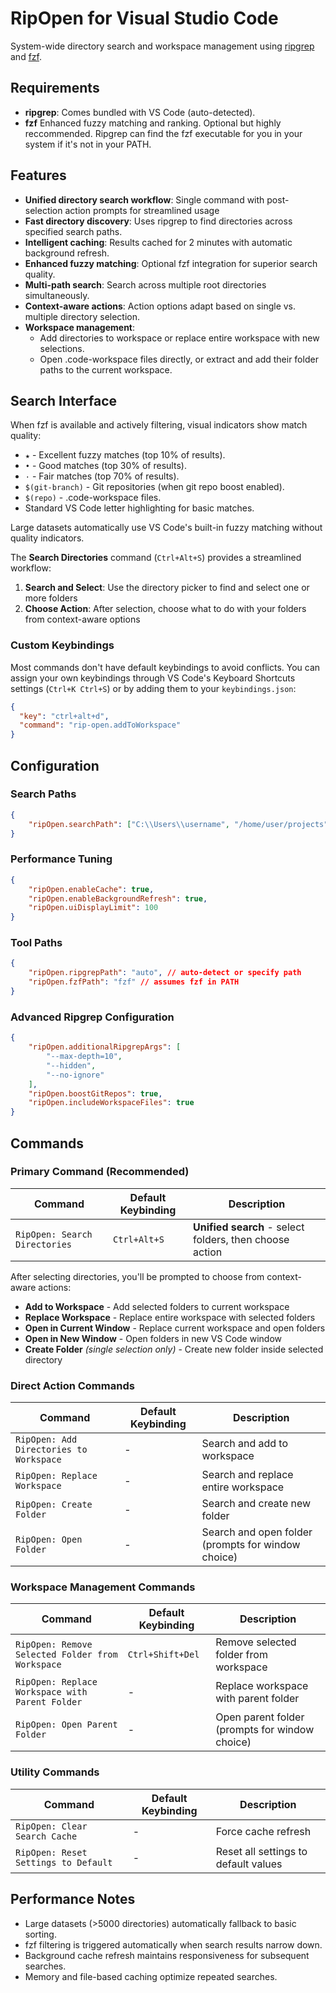 # RipOpen for Visual Studio Code

System-wide directory search and workspace management using [ripgrep](https://github.com/BurntSushi/ripgrep) and [fzf](https://github.com/junegunn/fzf).

## Requirements

- **ripgrep**: Comes bundled with VS Code (auto-detected).
- **fzf** Enhanced fuzzy matching and ranking. Optional but highly reccommended. Ripgrep can find the fzf executable for you in your system if it's not in your PATH.

## Features

- **Unified directory search workflow**: Single command with post-selection action prompts for streamlined usage
- **Fast directory discovery**: Uses ripgrep to find directories across specified search paths.
- **Intelligent caching**: Results cached for 2 minutes with automatic background refresh.
- **Enhanced fuzzy matching**: Optional fzf integration for superior search quality.
- **Multi-path search**: Search across multiple root directories simultaneously.
- **Context-aware actions**: Action options adapt based on single vs. multiple directory selection.
- **Workspace management**:
  - Add directories to workspace or replace entire workspace with new selections.
  - Open .code-workspace files directly, or extract and add their folder paths to the current workspace.

## Search Interface

When fzf is available and actively filtering, visual indicators show match quality:

- `★` - Excellent fuzzy matches (top 10% of results).
- `•` - Good matches (top 30% of results).
- `·` - Fair matches (top 70% of results).
- `$(git-branch)` - Git repositories (when git repo boost enabled).
- `$(repo)` - .code-workspace files.
- Standard VS Code letter highlighting for basic matches.

Large datasets automatically use VS Code's built-in fuzzy matching without quality indicators.

The **Search Directories** command (`Ctrl+Alt+S`) provides a streamlined workflow:

1. **Search and Select**: Use the directory picker to find and select one or more folders
2. **Choose Action**: After selection, choose what to do with your folders from context-aware options

### Custom Keybindings

Most commands don't have default keybindings to avoid conflicts. You can assign your own keybindings through VS Code's Keyboard Shortcuts settings (`Ctrl+K Ctrl+S`) or by adding them to your `keybindings.json`:

```json
{
  "key": "ctrl+alt+d",
  "command": "rip-open.addToWorkspace"
}
```

## Configuration

### Search Paths

```json
{
	"ripOpen.searchPath": ["C:\\Users\\username", "/home/user/projects"]
}
```

### Performance Tuning

```json
{
	"ripOpen.enableCache": true,
	"ripOpen.enableBackgroundRefresh": true,
	"ripOpen.uiDisplayLimit": 100
}
```

### Tool Paths

```json
{
	"ripOpen.ripgrepPath": "auto", // auto-detect or specify path
	"ripOpen.fzfPath": "fzf" // assumes fzf in PATH
}
```

### Advanced Ripgrep Configuration

```json
{
	"ripOpen.additionalRipgrepArgs": [
		"--max-depth=10",
		"--hidden",
		"--no-ignore"
	],
	"ripOpen.boostGitRepos": true,
	"ripOpen.includeWorkspaceFiles": true
}
```

## Commands

### Primary Command (Recommended)

| Command                       | Default Keybinding | Description                                             |
| ----------------------------- | ------------------ | ------------------------------------------------------- |
| `RipOpen: Search Directories` | `Ctrl+Alt+S`       | **Unified search** - select folders, then choose action |

After selecting directories, you'll be prompted to choose from context-aware actions:

- **Add to Workspace** - Add selected folders to current workspace
- **Replace Workspace** - Replace entire workspace with selected folders
- **Open in Current Window** - Replace current workspace and open folders
- **Open in New Window** - Open folders in new VS Code window
- **Create Folder** _(single selection only)_ - Create new folder inside selected directory

### Direct Action Commands

| Command                                 | Default Keybinding | Description                                        |
| --------------------------------------- | ------------------ | -------------------------------------------------- |
| `RipOpen: Add Directories to Workspace` | -                  | Search and add to workspace                        |
| `RipOpen: Replace Workspace`            | -                  | Search and replace entire workspace                |
| `RipOpen: Create Folder`                | -                  | Search and create new folder                       |
| `RipOpen: Open Folder`                  | -                  | Search and open folder (prompts for window choice) |

### Workspace Management Commands

| Command                                          | Default Keybinding | Description                                    |
| ------------------------------------------------ | ------------------ | ---------------------------------------------- |
| `RipOpen: Remove Selected Folder from Workspace` | `Ctrl+Shift+Del`   | Remove selected folder from workspace          |
| `RipOpen: Replace Workspace with Parent Folder`  | -                  | Replace workspace with parent folder           |
| `RipOpen: Open Parent Folder`                    | -                  | Open parent folder (prompts for window choice) |

### Utility Commands

| Command                              | Default Keybinding | Description                          |
| ------------------------------------ | ------------------ | ------------------------------------ |
| `RipOpen: Clear Search Cache`        | -                  | Force cache refresh                  |
| `RipOpen: Reset Settings to Default` | -                  | Reset all settings to default values |

## Performance Notes

- Large datasets (>5000 directories) automatically fallback to basic sorting.
- fzf filtering is triggered automatically when search results narrow down.
- Background cache refresh maintains responsiveness for subsequent searches.
- Memory and file-based caching optimize repeated searches.
